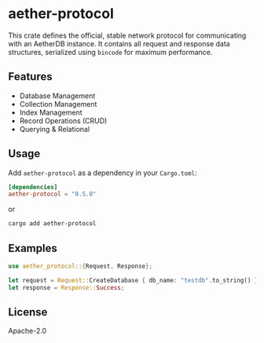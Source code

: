 # aether-protocol

This crate defines the official, stable network protocol for communicating with an AetherDB instance. It contains all request and response data structures, serialized using `bincode` for maximum performance.

## Features
-   Database Management
-   Collection Management
-   Index Management
-   Record Operations (CRUD)
-   Querying & Relational


## Usage

Add `aether-protocol` as a dependency in your `Cargo.toml`:

```toml
[dependencies]
aether-protocol = "0.5.0"
```
or

```bash
cargo add aether-protocol
```

## Examples

```rust
use aether_protocol::{Request, Response};

let request = Request::CreateDatabase { db_name: "testdb".to_string() };
let response = Response::Success;
```

## License

Apache-2.0


